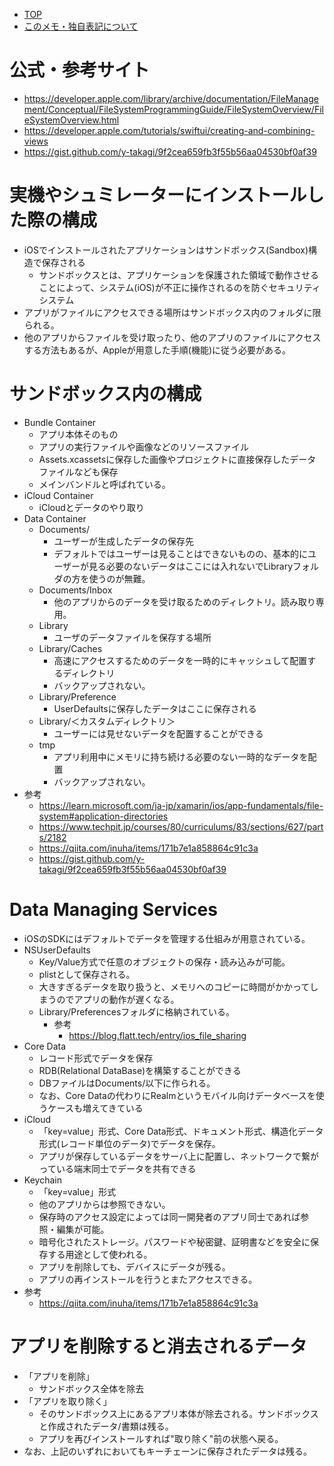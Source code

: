 - [TOP](./README.md)
- [このメモ・独自表記について](../README.md)


# 公式・参考サイト
* https://developer.apple.com/library/archive/documentation/FileManagement/Conceptual/FileSystemProgrammingGuide/FileSystemOverview/FileSystemOverview.html
* https://developer.apple.com/tutorials/swiftui/creating-and-combining-views
* https://gist.github.com/y-takagi/9f2cea659fb3f55b56aa04530bf0af39

# 実機やシュミレーターにインストールした際の構成
* iOSでインストールされたアプリケーションはサンドボックス(Sandbox)構造で保存される
    * サンドボックスとは、アプリケーションを保護された領域で動作させることによって、システム(iOS)が不正に操作されるのを防ぐセキュリティシステム
* アプリがファイルにアクセスできる場所はサンドボックス内のフォルダに限られる。
* 他のアプリからファイルを受け取ったり、他のアプリのファイルにアクセスする方法もあるが、Appleが用意した手順(機能)に従う必要がある。

# サンドボックス内の構成
* Bundle Container
    * アプリ本体そのもの
    * アプリの実行ファイルや画像などのリソースファイル
    * Assets.xcassetsに保存した画像やプロジェクトに直接保存したデータファイルなども保存
    * メインバンドルと呼ばれている。
* iCloud Container
    * iCloudとデータのやり取り
* Data Container
    * Documents/
        * ユーザーが生成したデータの保存先
        * デフォルトではユーザーは見ることはできないものの、基本的にユーザーが見る必要のないデータはここには入れないでLibraryフォルダの方を使うのが無難。
    * Documents/Inbox
        * 他のアプリからのデータを受け取るためのディレクトリ。読み取り専用。
    * Library
        * ユーザのデータファイルを保存する場所
    * Library/Caches
        * 高速にアクセスするためのデータを一時的にキャッシュして配置するディレクトリ
        * バックアップされない。
    * Library/Preference
        * UserDefaultsに保存したデータはここに保存される
    * Library/＜カスタムディレクトリ＞
        * ユーザーには見せないデータを配置することができる
    * tmp
        * アプリ利用中にメモリに持ち続ける必要のない一時的なデータを配置
        * バックアップされない。
* 参考
    * https://learn.microsoft.com/ja-jp/xamarin/ios/app-fundamentals/file-system#application-directories
    * https://www.techpit.jp/courses/80/curriculums/83/sections/627/parts/2182
    * https://qiita.com/inuha/items/171b7e1a858864c91c3a
    * https://gist.github.com/y-takagi/9f2cea659fb3f55b56aa04530bf0af39

# Data Managing Services
* iOSのSDKにはデフォルトでデータを管理する仕組みが用意されている。
* NSUserDefaults
    * Key/Value方式で任意のオブジェクトの保存・読み込みが可能。
    * plistとして保存される。
    * 大きすぎるデータを取り扱うと、メモリへのコピーに時間がかかってしまうのでアプリの動作が遅くなる。
    * Library/Preferencesフォルダに格納されている。
        * 参考
            * https://blog.flatt.tech/entry/ios_file_sharing
* Core Data
    * レコード形式でデータを保存
    * RDB(Relational DataBase)を構築することができる
    * DBファイルはDocuments/以下に作られる。
    * なお、Core Dataの代わりにRealmというモバイル向けデータベースを使うケースも増えてきている
* iCloud
    * 「key=value」形式、Core Data形式、ドキュメント形式、構造化データ形式(レコード単位のデータ)でデータを保存。
    * アプリが保存しているデータをサーバ上に配置し、ネットワークで繋がっている端末同士でデータを共有できる
* Keychain
    * 「key=value」形式
    * 他のアプリからは参照できない。
    * 保存時のアクセス設定によっては同一開発者のアプリ同士であれば参照・編集が可能。
    * 暗号化されたストレージ。パスワードや秘密鍵、証明書などを安全に保存する用途として使われる。
    * アプリを削除しても、デバイスにデータが残る。
    * アプリの再インストールを行うとまたアクセスできる。
* 参考
    * https://qiita.com/inuha/items/171b7e1a858864c91c3a


# アプリを削除すると消去されるデータ
* 「アプリを削除」
    * サンドボックス全体を除去
* 「アプリを取り除く」
    * そのサンドボックス上にあるアプリ本体が除去される。サンドボックスと作成されたデータ/書類は残る。
    * アプリを再びインストールすれば"取り除く"前の状態へ戻る。 
* なお、上記のいずれにおいてもキーチェーンに保存されたデータは残る。